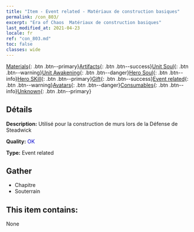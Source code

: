 ```yaml
---
title: "Item - Event related - Matériaux de construction basiques"
permalink: /con_803/
excerpt: "Era of Chaos  Matériaux de construction basiques"
last_modified_at: 2021-04-23
locale: fr
ref: "con_803.md"
toc: false
classes: wide
---
```

 [Materials](/ItemsFR/){: .btn .btn--primary}[Artifacts](/ItemsFR/Artifacts/){: .btn .btn--success}[Unit Soul](/ItemsFR/UnitSoul/){: .btn .btn--warning}[Unit Awakening](/ItemsFR/UnitAwakening/){: .btn .btn--danger}[Hero Soul](/ItemsFR/HeroSoul/){: .btn .btn--info}[Hero SKill](/ItemsFR/HeroSkill/){: .btn .btn--primary}[Gift](/ItemsFR/Gift/){: .btn .btn--success}[Event related](/ItemsFR/Events/){: .btn .btn--warning}[Avatars](/ItemsFR/Avatars/){: .btn .btn--danger}[Consumables](/ItemsFR/Consumables/){: .btn .btn--info}[Unknown](/ItemsFR/Unknown/){: .btn .btn--primary}

## Détails
 **Description:** Utilisé pour la construction de murs lors de la Défense de Steadwick

 **Quality:** <span style="color: #0000CD">OK</span>

 **Type:** Event related

## Gather

*    Chapitre 
*    Souterrain 

## This item contains:

  None

